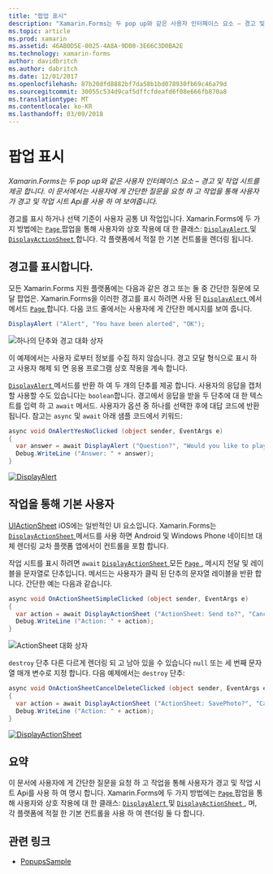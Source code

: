 ```yaml
---
title: "팝업 표시"
description: "Xamarin.Forms는 두 pop up와 같은 사용자 인터페이스 요소 – 경고 및 작업 시트를 제공 합니다. 이 문서에서는 사용자에 게 간단한 질문을 요청 하 고 작업을 통해 사용자가 경고 및 작업 시트 Api를 사용 하 여 보여줍니다."
ms.topic: article
ms.prod: xamarin
ms.assetid: 46AB0D5E-0025-4A8A-9D00-3E66C3D0BA2E
ms.technology: xamarin-forms
author: davidbritch
ms.author: dabritch
ms.date: 12/01/2017
ms.openlocfilehash: 87b20dfd8882bf7da58b1bd078930fb69c46a79d
ms.sourcegitcommit: 30055c534d9caf5dffcfdeafd6f08e666fb870a8
ms.translationtype: MT
ms.contentlocale: ko-KR
ms.lasthandoff: 03/09/2018
---
```

# <a name="displaying-pop-ups"></a>팝업 표시

_Xamarin.Forms는 두 pop up와 같은 사용자 인터페이스 요소 – 경고 및 작업 시트를 제공 합니다. 이 문서에서는 사용자에 게 간단한 질문을 요청 하 고 작업을 통해 사용자가 경고 및 작업 시트 Api를 사용 하 여 보여줍니다._

경고를 표시 하거나 선택 기준이 사용자 공통 UI 작업입니다. Xamarin.Forms에 두 가지 방법에는 [ `Page` ](https://developer.xamarin.com/api/type/Xamarin.Forms.Page/) 팝업을 통해 사용자와 상호 작용에 대 한 클래스: [ `DisplayAlert` ](https://developer.xamarin.com/api/member/Xamarin.Forms.Page.DisplayAlert(System.String,System.String,System.String)/) 및 [ `DisplayActionSheet` ](https://developer.xamarin.com/api/member/Xamarin.Forms.Page.DisplayActionSheet(System.String,System.String,System.String,System.String[])/)합니다. 각 플랫폼에서 적절 한 기본 컨트롤을 렌더링 됩니다.

## <a name="displaying-an-alert"></a>경고를 표시합니다.

모든 Xamarin.Forms 지원 플랫폼에는 다음과 같은 경고 또는 둘 중 간단한 질문에 모달 팝업은. Xamarin.Forms을 이러한 경고를 표시 하려면 사용 된 [ `DisplayAlert` ](https://developer.xamarin.com/api/member/Xamarin.Forms.Page.DisplayAlert(System.String,System.String,System.String)/) 에서 메서드 [ `Page` ](https://developer.xamarin.com/api/type/Xamarin.Forms.Page/)합니다. 다음 코드 줄에서는 사용자에 게 간단한 메시지를 보여 줍니다.

```csharp
DisplayAlert ("Alert", "You have been alerted", "OK");
```

![](pop-ups-images/alert.png "하나의 단추와 경고 대화 상자")

이 예제에서는 사용자 로부터 정보를 수집 하지 않습니다. 경고 모달 형식으로 표시 하 고 사용자 해제 되 면 응용 프로그램 상호 작용을 계속 합니다.

[ `DisplayAlert` ](https://developer.xamarin.com/api/member/Xamarin.Forms.Page.DisplayAlert(System.String,System.String,System.String)/) 메서드를 반환 하 여 두 개의 단추를 제공 합니다. 사용자의 응답을 캡처할 사용할 수도 있습니다는 `boolean`합니다. 경고에서 응답을 받을 두 단추에 대 한 텍스트를 입력 하 고 `await` 메서드. 사용자가 옵션 중 하나를 선택한 후에 대답 코드에 반환 됩니다. 참고는 `async` 및 `await` 아래 샘플 코드에서 키워드:

```csharp
async void OnAlertYesNoClicked (object sender, EventArgs e)
{
  var answer = await DisplayAlert ("Question?", "Would you like to play a game", "Yes", "No");
  Debug.WriteLine ("Answer: " + answer);
}
```

[![DisplayAlert](pop-ups-images/alert2-sml.png "경고 개의 단추가 있는 대화 상자")](pop-ups-images/alert2.png#lightbox "경고 개의 단추가 있는 대화 상자")

## <a name="guiding-users-through-tasks"></a>작업을 통해 기본 사용자

[UIActionSheet](https://developer.apple.com/library/ios/documentation/uikit/reference/uiactionsheet_class/Reference/Reference.html) iOS에는 일반적인 UI 요소입니다. Xamarin.Forms는 [ `DisplayActionSheet` ](https://developer.xamarin.com/api/member/Xamarin.Forms.Page.DisplayActionSheet(System.String,System.String,System.String,System.String[])/) 메서드를 사용 하면 Android 및 Windows Phone 네이티브 대체 렌더링 교차 플랫폼 앱에서이 컨트롤을 포함 합니다.

작업 시트를 표시 하려면 `await` [ `DisplayActionSheet` ](https://developer.xamarin.com/api/member/Xamarin.Forms.Page.DisplayActionSheet(System.String,System.String,System.String,System.String[])/) 모든 [ `Page` ](https://developer.xamarin.com/api/type/Xamarin.Forms.Page/), 메시지 전달 및 레이블을 문자열로 단추입니다. 메서드는 사용자가 클릭 된 단추의 문자열 레이블을 반환 합니다. 간단한 예는 다음과 같습니다.

```csharp
async void OnActionSheetSimpleClicked (object sender, EventArgs e)
{
  var action = await DisplayActionSheet ("ActionSheet: Send to?", "Cancel", null, "Email", "Twitter", "Facebook");
  Debug.WriteLine ("Action: " + action);
}
```

![](pop-ups-images/action.png "ActionSheet 대화 상자")

`destroy` 단추 다른 다르게 렌더링 되 고 남아 있을 수 있습니다 `null` 또는 세 번째 문자열 매개 변수로 지정 합니다. 다음 예제에서는 `destroy` 단추:

```csharp
async void OnActionSheetCancelDeleteClicked (object sender, EventArgs e)
{
  var action = await DisplayActionSheet ("ActionSheet: SavePhoto?", "Cancel", "Delete", "Photo Roll", "Email");
  Debug.WriteLine ("Action: " + action);
}
```

[![DisplayActionSheet](pop-ups-images/action2-sml.png "Destroy 단추와 작업 시트 대화")](pop-ups-images/action2.png#lightbox "Destroy 단추와 작업 시트 대화 상자")

## <a name="summary"></a>요약

이 문서에 사용자에 게 간단한 질문을 요청 하 고 작업을 통해 사용자가 경고 및 작업 시트 Api를 사용 하 여 명시 합니다. Xamarin.Forms에 두 가지 방법에는 [ `Page` ](https://developer.xamarin.com/api/type/Xamarin.Forms.Page/) 팝업을 통해 사용자와 상호 작용에 대 한 클래스: [ `DisplayAlert` ](https://developer.xamarin.com/api/member/Xamarin.Forms.Page.DisplayAlert(System.String,System.String,System.String)/) 및 [ `DisplayActionSheet` ](https://developer.xamarin.com/api/member/Xamarin.Forms.Page.DisplayActionSheet(System.String,System.String,System.String,System.String[])/), 며, 각 플랫폼에 적절 한 기본 컨트롤을 사용 하 여 렌더링 둘 다 합니다.



## <a name="related-links"></a>관련 링크

- [PopupsSample](https://developer.xamarin.com/samples/xamarin-forms/Navigation/Pop-ups/)

